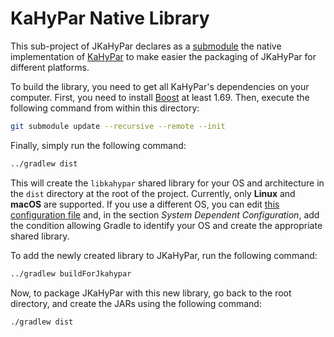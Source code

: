 # KaHyPar Native Library

This sub-project of JKaHyPar declares as a [submodule](kahypar) the native
implementation of [KaHyPar](https://github.com/kahypar/kahypar) to make
easier the packaging of JKaHyPar for different platforms.

To build the library, you need to get all KaHyPar's dependencies on your
computer.
First, you need to install [Boost](https://www.boost.org) at least 1.69.
Then, execute the following command from within this directory:

```bash
git submodule update --recursive --remote --init
```

Finally, simply run the following command:

```bash
../gradlew dist
```

This will create the `libkahypar` shared library for your OS and architecture
in the `dist` directory at the root of the project.
Currently, only **Linux** and **macOS** are supported.
If you use a different OS, you can edit [this configuration file](build.gradle)
and, in the section *System Dependent Configuration*, add the condition
allowing Gradle to identify your OS and create the appropriate shared library.

To add the newly created library to JKaHyPar, run the following command:

```bash
../gradlew buildForJkahypar
```

Now, to package JKaHyPar with this new library, go back to the root directory,
and create the JARs using the following command:

```bash
./gradlew dist
```
